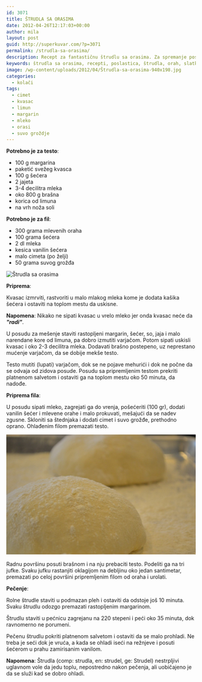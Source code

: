 ```yaml
---
id: 3071
title: ŠTRUDLA SA ORASIMA
date: 2012-04-26T12:17:03+00:00
author: mila
layout: post
guid: http://superkuvar.com/?p=3071
permalink: /strudla-sa-orasima/
description: Recept za fantastičnu štrudlu sa orasima. Za spremanje poslastice potrebno je imati brašno, mleko, kvasac, limun, margarin, suvo grožđe, so
keywords: štrudla sa orasima, recepti, poslastica, štrudla, orah, slatka štrudla sa orasima, strudla
image: /wp-content/uploads/2012/04/Štrudla-sa-orasima-940x198.jpg
categories:
  - kolači
tags:
  - cimet
  - kvasac
  - limun
  - margarin
  - mleko
  - orasi
  - suvo groždje
---
```

**Potrebno je za testo**:

  * 100 g margarina
  * paketić svežeg kvasca
  * 100 g šećera
  * 2 jajeta
  * 3-4 decilitra mleka
  * oko 800 g brašna
  * korica od limuna
  * na vrh noža soli

**Potrebno je za fil**:

  * 300 grama mlevenih oraha
  * 100 grama šećera
  * 2 dl mleka
  * kesica vanilin šećera
  * malo cimeta (po želji)
  * 50 grama suvog grožđa

![Štrudla sa orasima](/wp-content/uploads/2012/04/%C5%A0trudla-sa-orasima-1024x768.jpg)

**Priprema**: 

Kvasac izmrviti, rastvoriti u malo mlakog mleka kome je dodata kašika šećera i ostaviti na toplom mestu da uskisne. 

**Napomena**: Nikako ne sipati kvasac u vrelo mleko jer onda kvasac neće da ***"radi"***.

U posudu za mešenje staviti rastopljeni margarin, šećer, so, jaja i malo narendane kore od limuna, pa dobro izmutiti varjačom. Potom sipati uskisli kvasac i oko 2-3 decilitra mleka. Dodavati brašno postepeno, uz neprestano mućenje varjačom, da se dobije mekše testo.

Testo mutiti (lupati) varjačom, dok se ne pojave mehurići i dok ne počne da se odvaja od zidova posude. Posudu sa pripremljenim testom prekriti platnenom salvetom i ostaviti ga na toplom mestu oko 50 minuta, da nadođe.

**Priprema fila**:

U posudu sipati mleko, zagrejati ga do vrenja, pošećeriti (100 gr), dodati vanilin šećer i mlevene orahe i malo prokuvati, mešajući da se nadev zgusne. Skloniti sa štednjaka i dodati cimet i suvo grožđe, prethodno oprano. Ohlađenim filom premazati testo.

![jufke, priprema testa](/wp-content/uploads/2012/04/strudla.orasi.jpg)

Radnu površinu posuti brašnom i na nju prebaciti testo. Podeliti ga na tri jufke. Svaku jufku rastanjiti oklagijom na debljinu oko jedan santimetar, premazati po celoj površini pripremljenim filom od oraha i urolati.

**Pečenje**:

Rolne štrudle staviti u podmazan pleh i ostaviti da odstoje još 10 minuta. Svaku štrudlu odozgo premazati rastopljenim margarinom.

Štrudlu staviti u pećnicu zagrejanu na 220 stepeni i peći oko 35 minuta, dok ravnomerno ne porumeni.

Pečenu štrudlu pokriti platnenom salvetom i ostaviti da se malo prohladi. Ne treba je seći dok je vruća, a kada se ohladi iseći na režnjeve i posuti šećerom u prahu zamirisanim vanilom.

**Napomena**: Štrudla (comp: strudla, en: strudel, ge: Strudel) nestrpljivi uglavnom vole da jedu toplu, nepostredno nakon pečenja, ali uobičajeno je da se služi kad se dobro ohladi.